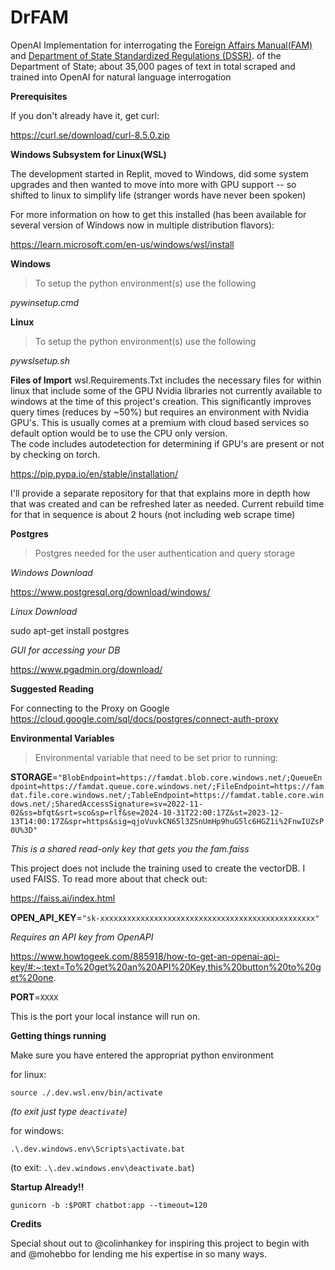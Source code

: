 # DrFAM
OpenAI Implementation for interrogating the [Foreign Affairs Manual(FAM)](https://fam.state.gov/) and [Department of State Standardized Regulations (DSSR)](https://aoprals.state.gov/Content/Documents/DSSRMaster20230827%20-%20Final%20Form.docx). of the Department of State;  about 35,000 pages of text in total scraped and trained into OpenAI for natural language interrogation

**Prerequisites** 

If you don't already have it, get curl:

https://curl.se/download/curl-8.5.0.zip

**Windows Subsystem for Linux(WSL)**

The development started in Replit, moved to Windows, did some system upgrades and then wanted to move into more with GPU support -- so shifted to linux to simplify life (stranger words have never been spoken)

For more information on how to get this installed (has been available for several version of Windows now in multiple distribution flavors):

https://learn.microsoft.com/en-us/windows/wsl/install

**Windows**

>To setup the python environment(s) use the following

*pywinsetup.cmd*


**Linux**

>To setup the python environment(s) use the following

*pywslsetup.sh*

**Files of Import**
wsl.Requirements.Txt includes the necessary files for within linux that include some of the GPU Nvidia libraries not currently available to windows at the time of this project's creation.
This significantly improves query times (reduces by ~50%) but requires an environment with Nvidia GPU's.  This is usually comes at a premium with cloud based services so default option would be to use the CPU only version.  
The code includes autodetection for determining if GPU's are present or not by checking on torch.

https://pip.pypa.io/en/stable/installation/

I'll provide a separate repository for that that explains more in depth how that was created and can be refreshed later as needed.  Current rebuild time for that in sequence is about 2 hours (not including web scrape time)

**Postgres**


>Postgres needed for the user authentication and query storage

*Windows Download*

https://www.postgresql.org/download/windows/

*Linux Download*

sudo apt-get install postgres

*GUI for accessing your DB*

https://www.pgadmin.org/download/

**Suggested Reading**

For connecting to the Proxy on Google
https://cloud.google.com/sql/docs/postgres/connect-auth-proxy

**Environmental Variables**

>Environmental variable that need to be set prior to running:

**STORAGE**=`"BlobEndpoint=https://famdat.blob.core.windows.net/;QueueEndpoint=https://famdat.queue.core.windows.net/;FileEndpoint=https://famdat.file.core.windows.net/;TableEndpoint=https://famdat.table.core.windows.net/;SharedAccessSignature=sv=2022-11-02&ss=bfqt&srt=sco&sp=rlf&se=2024-10-31T22:00:17Z&st=2023-12-13T14:00:17Z&spr=https&sig=qjoVuvkCN65l3ZSnUmHp9huG5lc6HGZ1i%2FnwIUZsP0U%3D"`

*This is a shared read-only key that gets you the fam.faiss*

This project  does not include the training used to create the vectorDB.  I used FAISS.  To read more about that check out: 

https://faiss.ai/index.html

**OPEN_API_KEY**=`"sk-xxxxxxxxxxxxxxxxxxxxxxxxxxxxxxxxxxxxxxxxxxxxxxxx"`

*Requires an API key from OpenAPI*

https://www.howtogeek.com/885918/how-to-get-an-openai-api-key/#:~:text=To%20get%20an%20API%20Key,this%20button%20to%20get%20one.

**PORT**=`XXXX`

This is the port your local instance will run on.

**Getting things running**

Make sure you have entered the appropriat python environment

for linux:

`source ./.dev.wsl.env/bin/activate`

*(to exit just type `deactivate`)*

for windows:

`.\.dev.windows.env\Scripts\activate.bat`

(to exit: `.\.dev.windows.env\deactivate.bat`)

**Startup Already!!**

`gunicorn -b :$PORT chatbot:app --timeout=120`


**Credits**

Special shout out to @colinhankey for inspiring this project to begin with and @mohebbo for lending me his expertise in so many ways.






